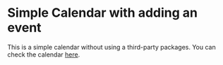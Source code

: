 # Simple Calendar with adding an event

This is a simple calendar without using a third-party packages. You can check the calendar <a href="https://wispme.github.io/calendar/" target="_blank">here<a/>.
